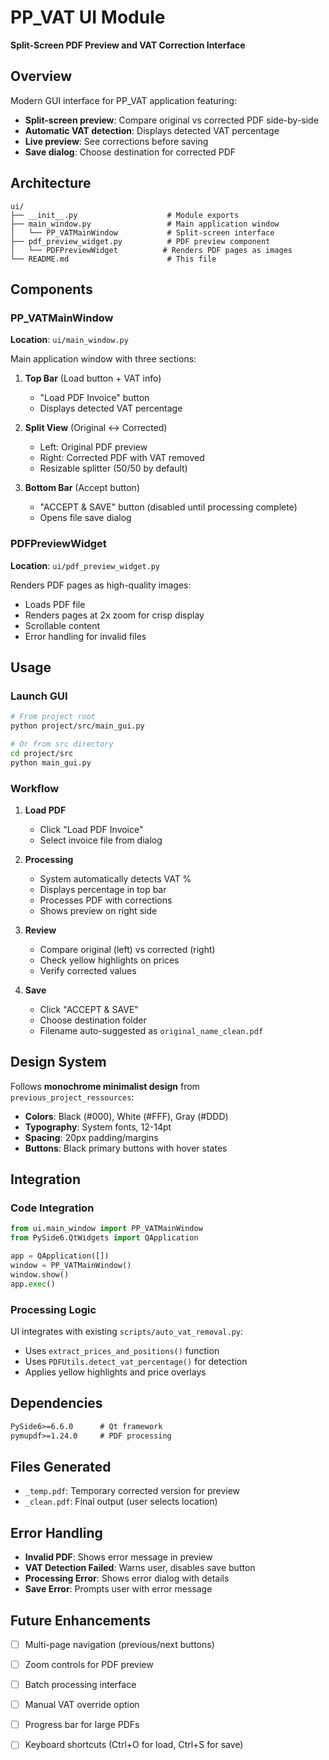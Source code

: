 # PP_VAT UI Module

**Split-Screen PDF Preview and VAT Correction Interface**

## Overview

Modern GUI interface for PP_VAT application featuring:
- **Split-screen preview**: Compare original vs corrected PDF side-by-side
- **Automatic VAT detection**: Displays detected VAT percentage
- **Live preview**: See corrections before saving
- **Save dialog**: Choose destination for corrected PDF

## Architecture

```
ui/
├── __init__.py                    # Module exports
├── main_window.py                 # Main application window
│   └── PP_VATMainWindow           # Split-screen interface
├── pdf_preview_widget.py          # PDF preview component
│   └── PDFPreviewWidget          # Renders PDF pages as images
└── README.md                      # This file
```

## Components

### PP_VATMainWindow

**Location**: `ui/main_window.py`

Main application window with three sections:

1. **Top Bar** (Load button + VAT info)
   - "Load PDF Invoice" button
   - Displays detected VAT percentage

2. **Split View** (Original ↔ Corrected)
   - Left: Original PDF preview
   - Right: Corrected PDF with VAT removed
   - Resizable splitter (50/50 by default)

3. **Bottom Bar** (Accept button)
   - "ACCEPT & SAVE" button (disabled until processing complete)
   - Opens file save dialog

### PDFPreviewWidget

**Location**: `ui/pdf_preview_widget.py`

Renders PDF pages as high-quality images:
- Loads PDF file
- Renders pages at 2x zoom for crisp display
- Scrollable content
- Error handling for invalid files

## Usage

### Launch GUI

```bash
# From project root
python project/src/main_gui.py

# Or from src directory
cd project/src
python main_gui.py
```

### Workflow

1. **Load PDF**
   - Click "Load PDF Invoice"
   - Select invoice file from dialog

2. **Processing**
   - System automatically detects VAT %
   - Displays percentage in top bar
   - Processes PDF with corrections
   - Shows preview on right side

3. **Review**
   - Compare original (left) vs corrected (right)
   - Check yellow highlights on prices
   - Verify corrected values

4. **Save**
   - Click "ACCEPT & SAVE"
   - Choose destination folder
   - Filename auto-suggested as `original_name_clean.pdf`

## Design System

Follows **monochrome minimalist design** from `previous_project_ressources`:

- **Colors**: Black (#000), White (#FFF), Gray (#DDD)
- **Typography**: System fonts, 12-14pt
- **Spacing**: 20px padding/margins
- **Buttons**: Black primary buttons with hover states

## Integration

### Code Integration

```python
from ui.main_window import PP_VATMainWindow
from PySide6.QtWidgets import QApplication

app = QApplication([])
window = PP_VATMainWindow()
window.show()
app.exec()
```

### Processing Logic

UI integrates with existing `scripts/auto_vat_removal.py`:
- Uses `extract_prices_and_positions()` function
- Uses `PDFUtils.detect_vat_percentage()` for detection
- Applies yellow highlights and price overlays

## Dependencies

```txt
PySide6>=6.6.0      # Qt framework
pymupdf>=1.24.0     # PDF processing
```

## Files Generated

- `_temp.pdf`: Temporary corrected version for preview
- `_clean.pdf`: Final output (user selects location)

## Error Handling

- **Invalid PDF**: Shows error message in preview
- **VAT Detection Failed**: Warns user, disables save button
- **Processing Error**: Shows error dialog with details
- **Save Error**: Prompts user with error message

## Future Enhancements

- [ ] Multi-page navigation (previous/next buttons)
- [ ] Zoom controls for PDF preview
- [ ] Batch processing interface
- [ ] Manual VAT override option
- [ ] Progress bar for large PDFs
- [ ] Keyboard shortcuts (Ctrl+O for load, Ctrl+S for save)

